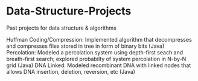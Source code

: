 # Data-Structure-Projects
Past projects for data structure &amp; algorithms

Huffman Coding/Compression: Implemented algorithm that decompresses and compresses files stored in tree in form of binary bits (Java)  
Percolation: Modeled a percolation system using depth-first seach and breath-first search; explored probabilty of system percolation in N-by-N grid (Java)
DNA Linked: Modeled recombinant DNA with linked nodes that allows DNA insertion, deletion, reversion, etc (Java)
